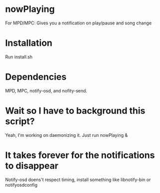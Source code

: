 # nowPlaying
For MPD/MPC: Gives you a notification on play/pause and song change

# Installation
Run install.sh

# Dependencies
MPD, MPC, notify-osd, and nofity-send.

# Wait so I have to background this script?
Yeah, I'm working on daemonizing it. Just run nowPlaying &

# It takes forever for the notifications to disappear
Notify-osd doens't respect timing, install something like libnotify-bin or notifyosdconfig

